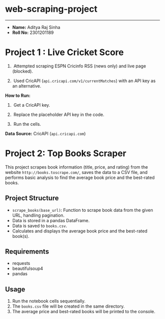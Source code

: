 # web-scraping-project
---

-   **Name:** Aditya Raj Sinha
-   **Roll No:** 2301201189

# Project 1 : Live Cricket Score

1.  Attempted scraping ESPN Cricinfo RSS (news only) and live page (blocked).

2.  Used CricAPI (`api.cricapi.com/v1/currentMatches`) with an API key as an alternative.



**How to Run:**

1.  Get a CricAPI key.

2.  Replace the placeholder API key in the code.

3.  Run the cells.



**Data Source:** CricAPI (`api.cricapi.com`)



# Project 2: Top Books Scraper

This project scrapes book information (title, price, and rating) from the website `http://books.toscrape.com/`, saves the data to a CSV file, and performs basic analysis to find the average book price and the best-rated books.

## Project Structure

- `scrape_books(base_url)`: Function to scrape book data from the given URL, handling pagination.
- Data is stored in a pandas DataFrame.
- Data is saved to `books.csv`.
- Calculates and displays the average book price and the best-rated book(s).

## Requirements

- requests
- beautifulsoup4
- pandas

## Usage

1. Run the notebook cells sequentially.
2. The `books.csv` file will be created in the same directory.
3. The average price and best-rated books will be printed to the console.
